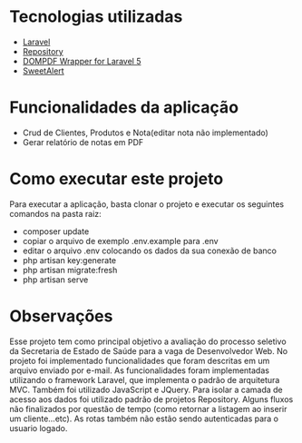 # Tecnologias utilizadas
- [Laravel](https://laravel.com//)
- [Repository](https://github.com/andersao/l5-repository)
- [DOMPDF Wrapper for Laravel 5](https://github.com/barryvdh/laravel-dompdf)
- [SweetAlert](https://sweetalert.js.org/)

# Funcionalidades da aplicação
- Crud de Clientes, Produtos e Nota(editar nota não implementado)
- Gerar relatório de notas em PDF

# Como executar este projeto
Para executar a aplicação, basta clonar o projeto e executar os seguintes comandos na pasta raiz:
- composer update
- copiar o arquivo de exemplo .env.example para .env
- editar o arquivo .env colocando os dados da sua conexão de banco
- php artisan key:generate
- php artisan migrate:fresh
- php artisan serve

# Observações
Esse projeto tem como principal objetivo a avaliação do processo seletivo da Secretaria de Estado de Saúde para a vaga de Desenvolvedor Web. No projeto foi implementado funcionalidades que foram descritas em um arquivo enviado por e-mail. As funcionalidades foram implementadas utilizando o framework Laravel, que implementa o padrão de arquitetura  MVC. Também foi utilizado  JavaScript e JQuery. Para isolar a camada de acesso aos dados foi utilizado padrão de projetos Repository.
Alguns fluxos não finalizados por questão de tempo (como retornar a listagem ao inserir um cliente...etc). As rotas também não estão sendo autenticadas para o usuario logado.
